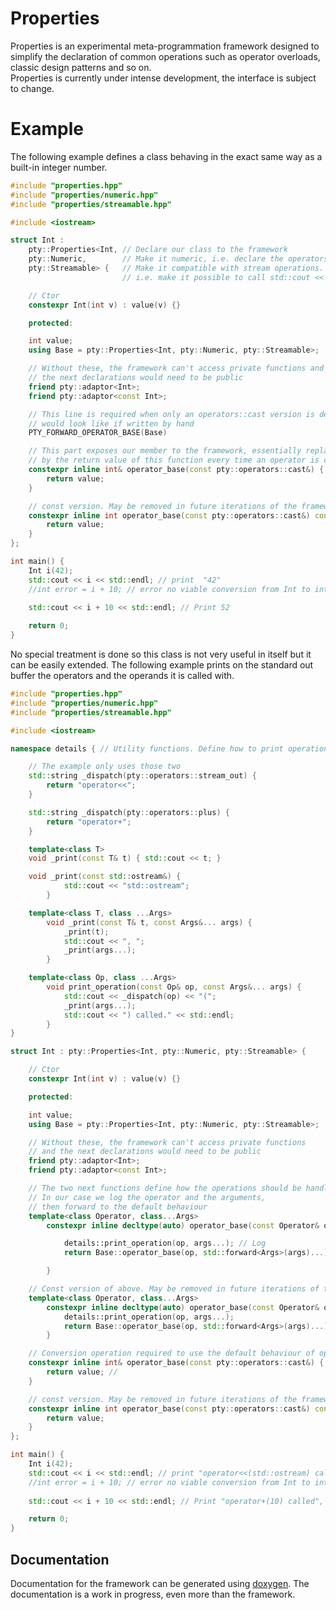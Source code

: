 # Properties
Properties is an experimental meta-programmation framework designed to simplify the declaration of common operations such as operator overloads, classic design patterns and so on.  
Properties is currently under intense development, the interface is subject to change.

# Example
The following example defines a class behaving in the exact same way as a built-in integer number.
```cpp
#include "properties.hpp"
#include "properties/numeric.hpp"
#include "properties/streamable.hpp"

#include <iostream>

struct Int : 
	pty::Properties<Int, // Declare our class to the framework
	pty::Numeric,        // Make it numeric, i.e. declare the operators +, +=, -, -=, ^, ^=, ==, <=, etc
	pty::Streamable> {	 // Make it compatible with stream operations. 
	                     // i.e. make it possible to call std::cout << Int() or std::cin >> Int()

	// Ctor
	constexpr Int(int v) : value(v) {}

	protected:

	int value;
	using Base = pty::Properties<Int, pty::Numeric, pty::Streamable>;

	// Without these, the framework can't access private functions and
	// the next declarations would need to be public
	friend pty::adaptor<Int>;
	friend pty::adaptor<const Int>;

	// This line is required when only an operators::cast version is defined. See the next example for a peek at what it
	// would look like if written by hand
	PTY_FORWARD_OPERATOR_BASE(Base)

	// This part exposes our member to the framework, essentially replacing our class
	// by the return value of this function every time an operator is called
	constexpr inline int& operator_base(const pty::operators::cast&) {
		return value; 
	}

	// const version. May be removed in future iterations of the framework
	constexpr inline int operator_base(const pty::operators::cast&) const {
		return value;
	}
};

int main() {
	Int i(42);
	std::cout << i << std::endl; // print  "42" 
	//int error = i + 10; // error no viable conversion from Int to int. 
	
	std::cout << i + 10 << std::endl; // Print 52

	return 0;
}
```
No special treatment is done so this class is not very useful in itself but it can be easily extended. The following example prints on the standard out buffer the operators and the operands it is called with.
```cpp
#include "properties.hpp"
#include "properties/numeric.hpp"
#include "properties/streamable.hpp"

#include <iostream>

namespace details { // Utility functions. Define how to print operations 

	// The example only uses those two 
	std::string _dispatch(pty::operators::stream_out) {
		return "operator<<";
	}

	std::string _dispatch(pty::operators::plus) {
		return "operator+";
	}

	template<class T>
	void _print(const T& t) { std::cout << t; }

	void _print(const std::ostream&) {
			std::cout << "std::ostream";
		}

	template<class T, class ...Args>
		void _print(const T& t, const Args&... args) {
			_print(t);
			std::cout << ", ";
			_print(args...);
		}

	template<class Op, class ...Args>
		void print_operation(const Op& op, const Args&... args) {
			std::cout << _dispatch(op) << "(";
			_print(args...);
			std::cout << ") called." << std::endl;
		}
}

struct Int : pty::Properties<Int, pty::Numeric, pty::Streamable> {

	// Ctor
	constexpr Int(int v) : value(v) {}

	protected:

	int value;
	using Base = pty::Properties<Int, pty::Numeric, pty::Streamable>;

	// Without these, the framework can't access private functions
	// and the next declarations would need to be public
	friend pty::adaptor<Int>;
	friend pty::adaptor<const Int>;

	// The two next functions define how the operations should be handled.
	// In our case we log the operator and the arguments, 
	// then forward to the default behaviour
	template<class Operator, class...Args>
		constexpr inline decltype(auto) operator_base(const Operator& op, Args&&... args) {

			details::print_operation(op, args...); // Log
			return Base::operator_base(op, std::forward<Args>(args)...); // and forward

		}

	// Const version of above. May be removed in future iterations of the framework
	template<class Operator, class...Args>
		constexpr inline decltype(auto) operator_base(const Operator& op, Args&&... args) const {
			details::print_operation(op, args...);
			return Base::operator_base(op, std::forward<Args>(args)...);
		}

	// Conversion operation required to use the default behaviour of operations
	constexpr inline int& operator_base(const pty::operators::cast&) {
		return value; //
	}

	// const version. May be removed in future iterations of the framework
	constexpr inline int operator_base(const pty::operators::cast&) const {
		return value;
	}
};

int main() {
	Int i(42);
	std::cout << i << std::endl; // print "operator<<(std::ostream) called" then "42" 
	//int error = i + 10; // error no viable conversion from Int to int. 
	
	std::cout << i + 10 << std::endl; // Print "operator+(10) called", "operator<<(std::ostream) called", then 52

	return 0;
}
```

## Documentation

Documentation for the framework can be generated using [doxygen](http://www.doxygen.org). The documentation is a work in progress, even more than the framework.
